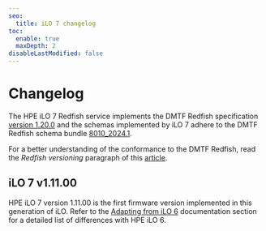 ```yaml
---
seo:
  title: iLO 7 changelog
toc:
  enable: true
  maxDepth: 2
disableLastModified: false
---
```


# Changelog

The HPE iLO 7 Redfish service implements the DMTF Redfish specification
<a href="https://www.dmtf.org/sites/default/files/standards/documents/DSP0266_1.20.1.pdf" target="_blank">version 1.20.0</a>
and the schemas implemented by iLO 7 adhere to the DMTF Redfish schema bundle
<a href="https://www.dmtf.org/sites/default/files/standards/documents/DSP8010_2024.1.zip" target="_blank">8010_2024.1</a>.

For a better understanding of the conformance to the DMTF Redfish,
read the _Redfish versioning_ paragraph of this
<a href="https://developer.hpe.com/blog/getting-started-with-ilo-restful-api-redfish-api-conformance/" target="_blank">article</a>.

## iLO 7 v1.11.00

HPE iLO 7 version 1.11.00 is the first firmware version implemented in this generation of iLO.
Refer to the
[Adapting from iLO 6](../ilo7_adaptation)
documentation section for a detailed list of differences with HPE iLO 6.
